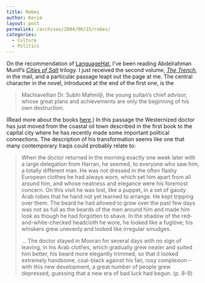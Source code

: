 ```yaml
---
title: Robes
author: Kerim
layout: post
permalink: /archives/2004/06/15/robes/
categories:
  - Culture
  - Politics
---
```

On the recommendation of <a href="http://www.languagehat.com/archives/001122.php" onclick="_gaq.push(['_trackEvent', 'outbound-article', 'http://www.languagehat.com/archives/001122.php', 'LanguageHat']);" >LanguageHat</a>, I&#8217;ve been reading Abdelrahman Munif&#8217;s *<a href="http://www.amazon.com/exec/obidos/ASIN/039475526X/shashwaticom-20" onclick="_gaq.push(['_trackEvent', 'outbound-article', 'http://www.amazon.com/exec/obidos/ASIN/039475526X/shashwaticom-20', 'Cities of Salt']);" >Cities of Salt</a>* trilogy. I just received the second volume, *<a href="http://www.amazon.com/exec/obidos/ASIN/0679745335/shashwaticom-20" onclick="_gaq.push(['_trackEvent', 'outbound-article', 'http://www.amazon.com/exec/obidos/ASIN/0679745335/shashwaticom-20', 'The Trench']);" >The Trench</a>*, in the mail, and a particular passage leapt out the page at me. The central character in the novel, introduced at the end of the first one, is the

> Machiavellian Dr. Subhi Mahmilji, the young sultan&#8217;s chief advisor, whose great plans and achievements are only the beginning of his own destruction.

(Read more about the books <a href="http://www.kirjasto.sci.fi/munif.htm" onclick="_gaq.push(['_trackEvent', 'outbound-article', 'http://www.kirjasto.sci.fi/munif.htm', 'here']);" >here</a>.) In this passage the Westernized doctor has just moved from the coastal oil town described in the first book to the capital city where he has recently made some important political connections. The description of his transformation seems like one that many contemporary Iraqis could probably relate to:

> When the doctor returned in the morning exactly one week later with a large delegation from Harran, he seemed, to everyone who saw him, a totally different man. He was not dressed in the often flashy European clothes he had always worn, which set him apart from all around him, and whose neatness and elegance were his foremost concern. On this visit he was lost, like a puppet, in a set of gaudy Arab robes that he hand not yet learned to arrange. He kept tripping over them. The beard he had allowed to grow over the past few days was not as full as the beards of the men around him and made him look as though he had forgotten to shave. In the shadow of the red-and-white-checked headcloth he wore, he looked like a fugitive; his whiskers grew unevenly and looked like irregular smudges.
> 
> &#8230; The doctor stayed in Mooran for several days with no sign of leaving, in his Arab clothes, which gradually grew neater and suited him better, his beard more elegantly trimmed, so that it looked extremely handsome, coal-black against his fair, rosy complexion &#8211; with this new development, a great number of people grew depressed, guessing that a new era of bad luck had begun. (p. 8-9)

